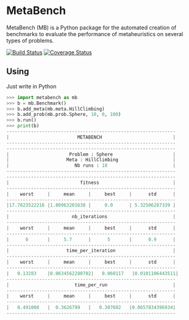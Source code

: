 MetaBench
=========

MetaBench (MB) is a Python package for the automated creation of benchmarks
to evaluate the performance of metaheuristics on several types of problems.


[![Build Status](https://travis-ci.org/ComeBertrand/metabench.svg?branch=master)](https://travis-ci.org/ComeBertrand/metabench)
[![Coverage Status](https://coveralls.io/repos/github/ComeBertrand/metabench/badge.svg?branch=master)](https://coveralls.io/github/ComeBertrand/metabench?branch=master)



Using
-----

Just write in Python

```python
>>> import metabench as mb
>>> b = mb.Benchmark()
>>> b.add_meta(mb.meta.HillClimbing)
>>> b.add_prob(mb.prob.Sphere, 10, 0, 100)
>>> b.run()
>>> print(b)
--------------------------------------------------------------
|                         METABENCH                          |
--------------------------------------------------------------
--------------------------------------------------------------
|                      Problem : Sphere                      |
|                     Meta : HillClimbing                    |
|                        Nb runs : 10                        |
--------------------------------------------------------------
--------------------------------------------------------------
|                          fitness                           |
--------------------------------------------------------------
|    worst     |     mean     |     best     |      std      |
--------------------------------------------------------------
|17.7823522216 |1.80963201638 |     0.0      | 5.32506287339 |
--------------------------------------------------------------
|                       nb_iterations                        |
--------------------------------------------------------------
|    worst     |     mean     |     best     |      std      |
--------------------------------------------------------------
|      8       |     5.7      |      5       |      0.9      |
--------------------------------------------------------------
|                     time_per_iteration                     |
--------------------------------------------------------------
|    worst     |     mean     |     best     |      std      |
--------------------------------------------------------------
|   0.13283    |0.0634562280702|   0.060117   |0.0101106443511|
--------------------------------------------------------------
|                        time_per_run                        |
--------------------------------------------------------------
|    worst     |     mean     |     best     |      std      |
--------------------------------------------------------------
|   0.491008   |  0.3626799   |   0.307602   |0.0657834396934|
--------------------------------------------------------------
```
